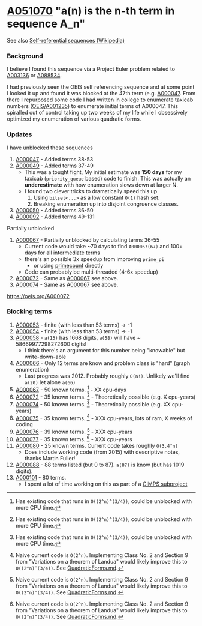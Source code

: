 # [A051070](https://oeis.org/A051070) "a(n) is the n-th term in sequence A_n"

See also [Self-referential sequences (Wikipedia)](
https://en.wikipedia.org/wiki/On-Line_Encyclopedia_of_Integer_Sequences#Self-referential_sequences)


### Background

I believe I found this sequence via a Project Euler problem related to
[A003136](https://oeis.org/A003136) or [A088534](https://oeis.org/A088534).

I had previously seen the OEIS self referencing sequence and at some point I looked it up and found
it was blocked at the 47th term (e.g. [A000047](https://oeis.org/A000047). From there I repurposed
some code I had written in college to enumerate taxicab numbers ([OEIS/A001235](../A001235)) to
enumerate initial terms of A000047. This spiralled out of control taking up two weeks of my life
while I obsessively optimized my enumeration of various quadratic forms.


### Updates

I have unblocked these sequences

1. [A000047](https://oeis.org/A000047) - Added terms 38-53
1. [A000049](https://oeis.org/A000049) - Added terms 37-49
    * This was a tought fight, My initial estimate was **150 days** for my taxicab
      (`priority_queue` based) code to finish. This was actually an **underestimate** with
      how enumeration slows down at larger N.
    * I found two clever tricks to dramatically speed this up
        1. Using `bitset<...>` as a low constant `O(1)` hash set.
        2. Breaking enumeration up into disjoint congruence classes.
1. [A000050](https://oeis.org/A000050) - Added terms 36-50
1. [A000092](https://oeis.org/A000092) - Added terms 49-131

Partially unblocked

1. [A000067](https://oeis.org/A000067) - Partially unblocked by calculating terms 36-55
    * Current code would take ~70 days to find `A000067(67)` and 100+ days for all intermediate terms
    * there's an possible 3x speedup from improving `prime_pi`
        * or using [primecount](https://github.com/kimwalisch/primecount) directly
    * Code can probably be multi-threaded (4-6x speedup)
1. [A000072](https://oeis.org/A000072) - Same as [A000067](https://oeis.org/A000067) see above.
1. [A000074](https://oeis.org/A000074) - Same as [A000067](https://oeis.org/A000067) see above.

https://oeis.org/A000072


### Blocking terms

1. [A000053](https://oeis.org/A000053) - finite (with less than 53 terms) -> -1
1. [A000054](https://oeis.org/A000054) - finite (with less than 53 terms) -> -1
1. [A000058](https://oeis.org/A000058) - `a(13)` has 1668 digits, `a(58)` will have ~ 58669977298272600 digits!
    * I think there's an argument for this number being "knowable" but write-down-able
1. [A000066](https://oeis.org/A000066) - Only 12 terms are know and problem class is "hard" (graph enumeration)
    * Last progress was 2012. Probably roughly `O(n!)`.
    Unlikely we'll find `a(20)` let alone `a(66)`
1. [A000067](https://oeis.org/A000067) - 50 known terms. [^1] - XX cpu-days
1. [A000072](https://oeis.org/A000072) - 35 known terms. [^1] - Theoretically possible (e.g. X cpu-years)
1. [A000074](https://oeis.org/A000074) - 50 known terms. [^1] - Theoretically possible (e.g. XX cpu-years)
1. [A000075](https://oeis.org/A000075) - 35 known terms. [^2] - XXX cpu-years, lots of ram, X weeks of coding
1. [A000076](https://oeis.org/A000076) - 39 known terms. [^2] - XXX cpu-years
1. [A000077](https://oeis.org/A000077) - 35 known terms. [^2] - XXX cpu-years
1. [A000080](https://oeis.org/A000080) - 25 known terms. Current code takes roughly `O(3.4^n)`
    * Does include working code (from 2015) with descriptive notes, thanks Martin Fuller!
1. [A000088](https://oeis.org/A000088) - 88 terms listed (but 0 to 87). `a(87)` is know (but has 1019 digits).
1. [A000101](https://oeis.org/A000101) - 80 terms.
    * I spent a lot of time working on this as part of a [GIMPS subproject](
https://www.mersenneforum.org/forumdisplay.php?f=131)


[^1]: Has existing code that runs in `O((2^n)^(3/4))`, could be unblocked with more CPU time.

[^2]: Naive current code is `O(2^n)`. Implementing Class No. 2 and Section 9 from "Variations
      on a theorem of Landua" would likely improve this to `O((2^n)^(3/4))`. See
      [QuadraticForms.md](../quadratic_forms/QuadraticForms.md).

